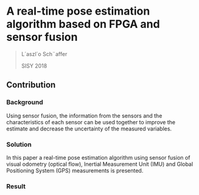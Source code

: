 # A real-time pose estimation algorithm based on FPGA and sensor fusion

>L´aszl´o Sch¨affer
>
>SISY 2018


## Contribution
### Background
Using sensor
fusion, the information from the sensors and the characteristics
of each sensor can be used together to improve the estimate
and decrease the uncertainty of the measured variables.


### Solution
In this
paper a real-time pose estimation algorithm using sensor fusion of
visual odometry (optical flow), Inertial Measurement Unit (IMU)
and Global Positioning System (GPS) measurements is presented.


### Result
